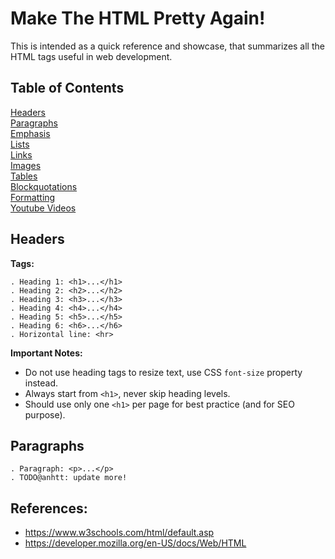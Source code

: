 # Make The HTML Pretty Again!

This is intended as a quick reference and showcase, that summarizes all the HTML tags useful in web development.

## Table of Contents

[Headers](#headers)    
[Paragraphs](#paragraphs)   
[Emphasis](#emphasis)  
[Lists](#lists)  
[Links](#links)  
[Images](#images)  
[Tables](#tables)  
[Blockquotations](#blockquotations)   
[Formatting](#formatting)   
[Youtube Videos](#videos) 

## Headers <a name="headers"/>
**Tags:** 
```
. Heading 1: <h1>...</h1>
. Heading 2: <h2>...</h2>
. Heading 3: <h3>...</h3>
. Heading 4: <h4>...</h4>
. Heading 5: <h5>...</h5>
. Heading 6: <h6>...</h6>
. Horizontal line: <hr>
```

**Important Notes:** 
- Do not use heading tags to resize text, use CSS `font-size` property instead.
- Always start from `<h1>`, never skip heading levels.
- Should use only one `<h1>` per page for best practice (and for SEO purpose).

## Paragraphs <a name="paragraphs"/>
```
. Paragraph: <p>...</p>
. TODO@anhtt: update more!
```
## References:
- https://www.w3schools.com/html/default.asp
- https://developer.mozilla.org/en-US/docs/Web/HTML
